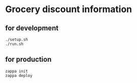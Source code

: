 # Grocery discount information


## for development
```
./setup.sh
./run.sh
```


## for production
```
zappa init
zappa deploy
```
